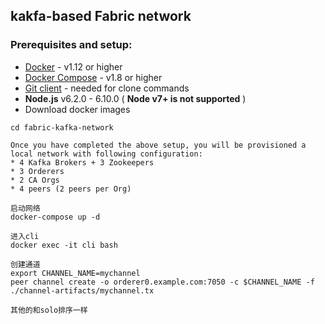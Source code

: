 ## kakfa-based Fabric network

### Prerequisites and setup: 

* [Docker](https://www.docker.com/products/overview) - v1.12 or higher
* [Docker Compose](https://docs.docker.com/compose/overview/) - v1.8 or higher
* [Git client](https://git-scm.com/downloads) - needed for clone commands
* **Node.js** v6.2.0 - 6.10.0 ( __Node v7+ is not supported__ )
* Download docker images

```
cd fabric-kafka-network

Once you have completed the above setup, you will be provisioned a local network with following configuration:
* 4 Kafka Brokers + 3 Zookeepers
* 3 Orderers
* 2 CA Orgs
* 4 peers (2 peers per Org)

启动网络
docker-compose up -d   
  
进入cli
docker exec -it cli bash 

创建通道
export CHANNEL_NAME=mychannel 
peer channel create -o orderer0.example.com:7050 -c $CHANNEL_NAME -f ./channel-artifacts/mychannel.tx 
    
其他的和solo排序一样


